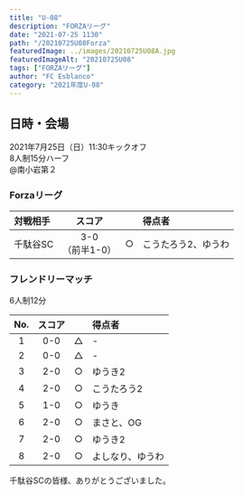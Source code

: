 ```yaml
---
title: "U-08"
description: "FORZAリーグ"
date: "2021-07-25 1130"
path: "/20210725U08Forza"
featuredImage: ../images/20210725U08A.jpg
featuredImageAlt: "20210725U08"
tags: ["FORZAリーグ"]
author: "FC Esblanco"
category: "2021年度U-08"
---
```


## 日時・会場

2021年7月25日（日）11:30キックオフ<br>
8人制15分ハーフ  
@南小岩第２

### Forzaリーグ
| 対戦相手| スコア |   | 得点者  |
|:----|:------:|:-:|:--------|
| 千駄谷SC |3-0<br>（前半1-0） | ○ |こうたろう2、ゆうわ|

### フレンドリーマッチ
6人制12分

| No.| スコア  |   | 得点者  |
|:--:|:------:|:-:|:--------|
| 1  | 0-0    | △ |- |
| 2  | 0-0    | △ |- |
| 3  | 2-0    | ○ |ゆうき2|
| 4  | 2-0    | ○ |こうたろう2|
| 5  | 1-0    | ○ |ゆうき|
| 6  | 2-0    | ○ |まさと、OG|
| 7  | 2-0    | ○ |ゆうき2|
| 8  | 2-0    | ○ |よしなり、ゆうわ|

千駄谷SCの皆様、ありがとうございました。
